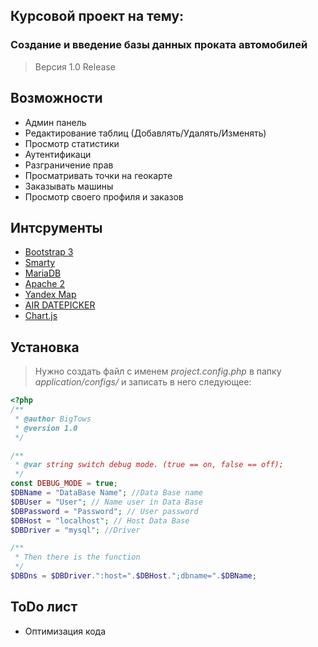 ## Курсовой проект на тему:
###  Создание и введение базы данных проката автомобилей


> Версия 1.0 Release

## Возможности
- Админ панель
- Редактирование таблиц (Добавлять/Удалять/Изменять)
- Просмотр статистики
- Аутентификаци
- Разграничение прав
- Просматривать точки на геокарте
- Заказывать машины
- Просмотр своего профиля и заказов
## Интсрументы
- [Bootstrap 3](getbootstrap.com/)
- [Smarty](http://www.smarty.net/)
- [MariaDB](https://mariadb.org/)
- [Apache 2](https://httpd.apache.org/)
- [Yandex Map](https://tech.yandex.ru/maps/)
- [AIR DATEPICKER](http://t1m0n.name/air-datepicker/docs/index-ru.html)
- [Chart.js](http://www.chartjs.org/)

## Установка 
> Нужно создать файл с именем *project.config.php* в папку *application/configs/* и записать в него следующее:
```php
<?php
/**
 * @author BigTows
 * @version 1.0
 */

/**
 * @var string switch debug mode. (true == on, false == off);
 */
const DEBUG_MODE = true;
$DBName = "DataBase Name"; //Data Base name
$DBUser = "User"; // Name user in Data Base
$DBPassword = "Password"; // User password
$DBHost = "localhost"; // Host Data Base
$DBDriver = "mysql"; //Driver

/**
 * Then there is the function
 */
$DBDns = $DBDriver.":host=".$DBHost.";dbname=".$DBName;

```
## ToDo лист
- Оптимизация кода
